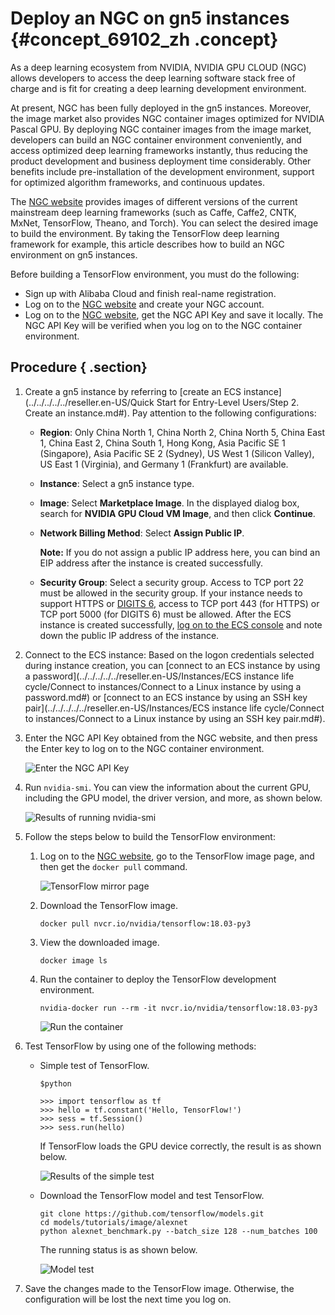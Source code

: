 # Deploy an NGC on gn5 instances {#concept_69102_zh .concept}

As a deep learning ecosystem from NVIDIA, NVIDIA GPU CLOUD \(NGC\) allows developers to access the deep learning software stack free of charge and is fit for creating a deep learning development environment.

At present, NGC has been fully deployed in the gn5 instances. Moreover, the image market also provides NGC container images optimized for NVIDIA Pascal GPU. By deploying NGC container images from the image market, developers can build an NGC container environment conveniently, and access optimized deep learning frameworks instantly, thus reducing the product development and business deployment time considerably. Other benefits include pre-installation of the development environment, support for optimized algorithm frameworks, and continuous updates.

The [NGC website](https://ngc.nvidia.com) provides images of different versions of the current mainstream deep learning frameworks \(such as Caffe, Caffe2, CNTK, MxNet, TensorFlow, Theano, and Torch\). You can select the desired image to build the environment. By taking the TensorFlow deep learning framework for example, this article describes how to build an NGC environment on gn5 instances.

Before building a TensorFlow environment, you must do the following:

-   Sign up with Alibaba Cloud and finish real-name registration.
-   Log on to the [NGC website](https://ngc.nvidia.com/signup/register) and create your NGC account.
-   Log on to the [NGC website](https://ngc.nvidia.com/signin/email), get the NGC API Key and save it locally. The NGC API Key will be verified when you log on to the NGC container environment.

## Procedure { .section}

1.  Create a gn5 instance by referring to [create an ECS instance](../../../../../reseller.en-US/Quick Start for Entry-Level Users/Step 2. Create an instance.md#). Pay attention to the following configurations:

    -   **Region**: Only China North 1, China North 2, China North 5, China East 1, China East 2, China South 1, Hong Kong, Asia Pacific SE 1 \(Singapore\), Asia Pacific SE 2 \(Sydney\), US West 1 \(Silicon Valley\), US East 1 \(Virginia\), and Germany 1 \(Frankfurt\) are available. 
    -   **Instance**: Select a gn5 instance type.
    -   **Image**: Select **Marketplace Image**. In the displayed dialog box, search for **NVIDIA GPU Cloud VM Image**, and then click **Continue**.
    -   **Network Billing Method**: Select **Assign Public IP**.

        **Note:** If you do not assign a public IP address here, you can bind an EIP address after the instance is created successfully.

    -   **Security Group**: Select a security group. Access to TCP port 22 must be allowed in the security group. If your instance needs to support HTTPS or [DIGITS 6](https://developer.nvidia.com/digits), access to TCP port 443 \(for HTTPS\) or TCP port 5000 \(for DIGITS 6\) must be allowed.
    After the ECS instance is created successfully, [log on to the ECS console](https://partners-intl.console.aliyun.com/#/ecs) and note down the public IP address of the instance.

2.  Connect to the ECS instance: Based on the logon credentials selected during instance creation, you can [connect to an ECS instance by using a password](../../../../../reseller.en-US/Instances/ECS instance life cycle/Connect to instances/Connect to a Linux instance by using a password.md#) or [connect to an ECS instance by using an SSH key pair](../../../../../reseller.en-US/Instances/ECS instance life cycle/Connect to instances/Connect to a Linux instance by using an SSH key pair.md#).
3.  Enter the NGC API Key obtained from the NGC website, and then press the Enter key to log on to the NGC container environment.

    ![Enter the NGC API Key](http://static-aliyun-doc.oss-cn-hangzhou.aliyuncs.com/assets/img/9837/155107310311904_en-US.png)

4.  Run `nvidia-smi`. You can view the information about the current GPU, including the GPU model, the driver version, and more, as shown below.

    ![Results of running nvidia-smi](http://static-aliyun-doc.oss-cn-hangzhou.aliyuncs.com/assets/img/9837/155107310311905_en-US.png)

5.  Follow the steps below to build the TensorFlow environment:
    1.  Log on to the [NGC website](https://ngc.nvidia.com/signin/email), go to the TensorFlow image page, and then get the `docker pull` command.

        ![TensorFlow mirror page](http://static-aliyun-doc.oss-cn-hangzhou.aliyuncs.com/assets/img/9837/155107310311906_en-US.png)

    2.  Download the TensorFlow image.

        ```language-bash
        docker pull nvcr.io/nvidia/tensorflow:18.03-py3
        
        ```

    3.  View the downloaded image.

        ```language-bash
        docker image ls
        
        ```

    4.  Run the container to deploy the TensorFlow development environment.

        ```language-bash
        nvidia-docker run --rm -it nvcr.io/nvidia/tensorflow:18.03-py3
        
        ```

        ![Run the container](http://static-aliyun-doc.oss-cn-hangzhou.aliyuncs.com/assets/img/9837/155107310311907_en-US.png)

6.  Test TensorFlow by using one of the following methods:
    -   Simple test of TensorFlow.

        ```language-bash
        $python
        
        ```

        ```language-python
        >>> import tensorflow as tf
        >>> hello = tf.constant('Hello, TensorFlow!')
        >>> sess = tf.Session()
        >>> sess.run(hello)
        
        ```

        If TensorFlow loads the GPU device correctly, the result is as shown below.

        ![Results of the simple test](http://static-aliyun-doc.oss-cn-hangzhou.aliyuncs.com/assets/img/9837/155107310311908_en-US.png)

    -   Download the TensorFlow model and test TensorFlow.

        ```language-bash
        git clone https://github.com/tensorflow/models.git
        cd models/tutorials/image/alexnet
        python alexnet_benchmark.py --batch_size 128 --num_batches 100
        
        ```

        The running status is as shown below.

        ![Model test](http://static-aliyun-doc.oss-cn-hangzhou.aliyuncs.com/assets/img/9837/155107310411909_en-US.png)

7.  Save the changes made to the TensorFlow image. Otherwise, the configuration will be lost the next time you log on.

